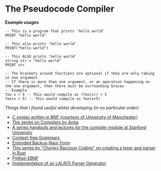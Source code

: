 # The Pseudocode Compiler

**Example usages**

```
-- This is a program that prints 'hello world'
PRINT "hello world"

-- This also prints 'hello world'
PRINT("hello world")

-- This ALSO prints 'hello world'
string str = "hello world"
PRINT str

-- The brackets around functions are optional if they are only taking in one argument.
-- If there is more than one argument, or an operation happening on the one argument, then there must be surrounding braces
-- Example
foo x + 5 -- This would compile as (foo(x)) + 5
foo(x + 5) -- This would compile as foo(x+5)
```

_Things that I found useful whilst developing (in no particular order)_

- [C syntax written in BNF (courtesy of University of Manchester)](http://www.cs.man.ac.uk/~pjj/bnf/c_syntax.bnf)
- [The series on Compilers by Anita](https://www.youtube.com/channel/UCG-KXsLzjZMQaDBER5ddx0Q)
- [A series handouts and lectures for the compiler module at Stanford University](https://web.stanford.edu/class/archive/cs/cs143/cs143.1128/)
- [Context-free Grammars](https://en.wikipedia.org/wiki/Context-free_grammar)
- [Extended Backus-Naur Form](https://en.wikipedia.org/wiki/Extended_Backus%E2%80%93Naur_form)
- [This series by "Chonky Raccoon Coding" on creating a lexer and parser in Rust](https://www.youtube.com/channel/UCl_rCpOUXYvSEzfK5qyJxJQ)
- [Python EBNF](https://docs.python.org/3/reference/grammar.html)
- [Implementation of an LALR(1) Parser Generator](https://scholarworks.rit.edu/cgi/viewcontent.cgi?article=6519&context=theses)
